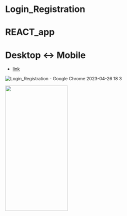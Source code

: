 # Login_Registration

# REACT_app

# Desktop <-> Mobile

- [link](https://alexdolz.github.io/Login_Registration_REACT/)

![Login_Registration - Google Chrome 2023-04-26 18 3](https://user-images.githubusercontent.com/108806800/234645720-e1fded7f-f8ab-4641-8dfa-d875d84b82d0.png)

<img src='https://user-images.githubusercontent.com/108806800/234645797-f0d5161d-1f45-40a9-bef0-d0cfea497266.png' width='200' height='400'>
